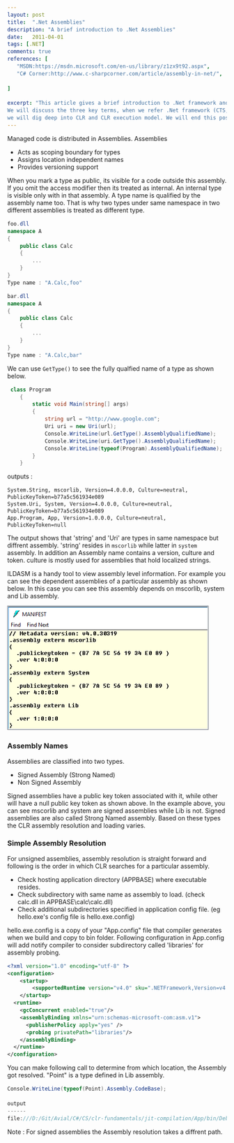 ```yaml
---
layout: post
title:  ".Net Assemblies"
description: "A brief introduction to .Net Assemblies"
date:   2011-04-01
tags: [.NET]
comments: true
references: [
   "MSDN:https://msdn.microsoft.com/en-us/library/z1zx9t92.aspx",
   "C# Corner:http://www.c-sharpcorner.com/article/assembly-in-net/",
   
]

excerpt: "This article gives a brief introduction to .Net framework and its components.
We will discuss the three key terms, when we refer .Net framework (CTS, CLI and CLS).Then
we will dig deep into CLR and CLR execution model. We will end this post explaining JIT compilation process."
---
```


Managed code is distributed in Assemblies. Assemblies

* Acts as scoping boundary for types
* Assigns location independent names
* Provides versioning support

When you mark a type as public, its visible for a code outside this assembly. If you omit the access modifier
then its treated as internal. An internal type is visible only with in that assembly. A type name is qualified
by the assembly name too. That is why two types under same namespace in two different assemblies is treated as 
different type.

```csharp
foo.dll
namespace A 
{
    public class Calc
    {
        ...
    }
}
Type name : "A.Calc,foo"
```

```csharp
bar.dll
namespace A 
{
    public class Calc
    {
        ...
    }
}
Type name : "A.Calc,bar" 
```
We can use `GetType()` to see the fully qualfied name of a type as shown below.  

```csharp
 class Program
    {
        static void Main(string[] args)
        {
            string url = "http://www.google.com";
            Uri uri = new Uri(url);
            Console.WriteLine(url.GetType().AssemblyQualifiedName);
            Console.WriteLine(uri.GetType().AssemblyQualifiedName);
            Console.WriteLine(typeof(Program).AssemblyQualifiedName);
        }
    }

```
outputs :

```
System.String, mscorlib, Version=4.0.0.0, Culture=neutral, PublicKeyToken=b77a5c561934e089
System.Uri, System, Version=4.0.0.0, Culture=neutral, PublicKeyToken=b77a5c561934e089
App.Program, App, Version=1.0.0.0, Culture=neutral, PublicKeyToken=null

```
The output shows that 'string' and 'Uri' are types in same namespace but diffrent assembly. 'string' resides 
in `mscorlib` while latter in `system` assembly. In addition an Assembly name contains a version, culture and token. 
culture is mostly used for assemblies that hold localized strings.  

ILDASM is a handy tool to view assembly level information. For example you can see the dependent assemblies of a
particular assembly as shown below. In this case you can see this assembly depends on mscorlib, system and Lib assembly.

<img src='/images/2017-04-26-17-50-40.png' class='img-responsive'>  

### Assembly Names   
Assemblies are classified into two types.

* Signed Assembly (Strong Named)
* Non Signed Assembly  

Signed assemblies have a public key token associated with it, while other will have a null public key token as shown above.
In the example above, you can see mscorlib and system are signed assemblies while Lib is not. Signed assemblies are also 
called Strong Named assembly. Based on these types the CLR assembly resolution and loading varies.  

### Simple Assembly Resolution  

For unsigned assemblies, assembly resolution is straight forward and following is the order in which CLR searches for a 
particular assembly.  

* Check hosting application directory (APPBASE) where executable resides.
* Check subdirectory with same name as assembly to load. (check calc.dll in APPBASE\calc\calc.dll)
* Check additional subdirectories specified in application config file. (eg hello.exe's config file is hello.exe.config)

hello.exe.config is a copy of your "App.config" file that compiler generates when we build and copy to bin folder. Following
configuration in App.config will add notify compiler to consider subdirectory called 'libraries' for assembly probing.  

```xml
<?xml version="1.0" encoding="utf-8" ?>
<configuration>
    <startup> 
        <supportedRuntime version="v4.0" sku=".NETFramework,Version=v4.5.2" />
    </startup>
  <runtime>
    <gcConcurrent enabled="true"/>
    <assemblyBinding xmlns="urn:schemas-microsoft-com:asm.v1">
      <publisherPolicy apply="yes" />
      <probing privatePath="libraries"/>
    </assemblyBinding>
  </runtime>
</configuration>

```
You can make following call to determine from which location, the Assembly got resolved. "Point" is a 
type defined in Lib assembly.  

```csharp
Console.WriteLine(typeof(Point).Assembly.CodeBase);

output
------
file:///D:/Git/Avial/C#/CS/clr-fundamentals/jit-compilation/App/bin/Debug/libraries/Lib.DLL

```
Note : For signed assemblies the Assembly resolution takes a diffrent path.



